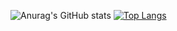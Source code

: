 ![Anurag's GitHub stats](https://github-readme-stats.vercel.app/api?username=LikeToAccess&show_icons=true&theme=onedark)
[![Top Langs](https://github-readme-stats.vercel.app/api/top-langs/?username=LikeToAccess&theme=onedark)](https://github.com/anuraghazra/github-readme-stats)

<!--
**LikeToAccess/LikeToAccess** is a ✨ _special_ ✨ repository because its `README.md` (this file) appears on your GitHub profile.

Here are some ideas to get you started:

- 🔭 I’m currently working on ...
- 🌱 I’m currently learning ...
- 👯 I’m looking to collaborate on ...
- 🤔 I’m looking for help with ...
- 💬 Ask me about ...
- 📫 How to reach me: ...
- 😄 Pronouns: ...
- ⚡ Fun fact: ...
-->
